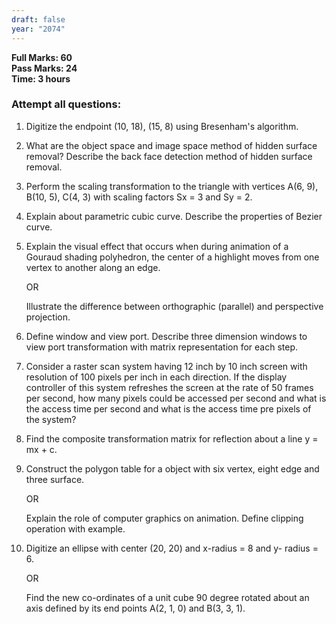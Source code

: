 ```yaml
---
draft: false
year: "2074"
---
```


**Full Marks: 60**\
**Pass Marks: 24**\
**Time: 3 hours**

### Attempt all questions:

1. Digitize the endpoint (10, 18), (15, 8) using Bresenham's algorithm.
2. What are the object space and image space method of hidden surface removal?
   Describe the back face detection method of hidden surface removal.
3. Perform the scaling transformation to the triangle with vertices A(6, 9),
   B(10, 5), C(4, 3) with scaling factors Sx = 3 and Sy = 2.
4. Explain about parametric cubic curve. Describe the properties of Bezier curve.
5. Explain the visual effect that occurs when during animation of a Gouraud
   shading polyhedron, the center of a highlight moves from one vertex to another along an edge.

   OR

   Illustrate the difference between orthographic (parallel) and perspective projection.

6. Define window and view port. Describe three dimension windows to view port transformation
   with matrix representation for each step.
7. Consider a raster scan system having 12 inch by 10 inch screen with resolution of 100 pixels
   per inch in each direction. If the display controller of this system refreshes the screen at the
   rate of 50 frames per second, how many pixels could be accessed per second and what is the access
   time per second and what is the access time pre pixels of the system?
8. Find the composite transformation matrix for reflection about a line y = mx + c.
9. Construct the polygon table for a object with six vertex, eight edge and three surface.

   OR

   Explain the role of computer graphics on animation. Define clipping operation with example.

10. Digitize an ellipse with center (20, 20) and x-radius = 8 and y- radius = 6.

    OR

    Find the new co-ordinates of a unit cube 90 degree rotated about an axis defined by its end points
    A(2, 1, 0) and B(3, 3, 1).
